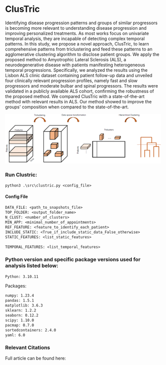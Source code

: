 # ClusTric

Identifying disease progression patterns and groups of similar progressors is becoming more relevant to understanding disease progression and improving personalized treatments. As most works focus on univariate temporal analysis, they are incapable of detecting complex temporal patterns. In this study, we propose a novel approach, ClusTric, to learn comprehensive patterns from triclustering and feed these patterns to an agglomerative clustering algorithm to disclose patient groups. We apply the proposed method to Amyotrophic Lateral Sclerosis (ALS), a neurodegenerative disease with patients manifesting heterogeneous temporal progressions. Specifically, we analyzed the results using the Lisbon ALS clinic dataset containing patient follow-up data and unveiled four clinically relevant progression profiles, namely fast and slow progressors and moderate bulbar and spinal progressors. The results were validated in a publicly available ALS cohort, confirming the robustness of the proposed method. We compared ClusTric with a state-of-the-art method with relevant results in ALS. Our method showed to improve the groups' composition when compared to the state-of-the-art.

<img src="clustric.png"/>

### Run Clustric:
```
python3 .\src\clustric.py <config_file>
```

#### Config File

```
DATA_FILE: <path_to_snapshots_file>
TOP_FOLDER: <output_folder_name>
N_CLUST: <number_of_clusters>  
MIN_APP: <minimal_number_of_appointments>             
REF_FEATURE: <feature_to_identify_each_patient>
INCLUDE_STATIC: <True_if_include_static_data_False_otherwise>
STATIC_FEATURES: <list_static_features>

TEMPORAL_FEATURES: <list_temporal_features>
```
### Python version and specific package versions used for analysis listed below:
```
Python: 3.10.11
```
Packages:
```
numpy: 1.23.4
pandas: 1.5.1
matplotlib: 3.6.3
sklearn: 1.2.2
seaborn: 0.12.2
scipy: 1.10.0
pacmap: 0.7.0
sortedcontainers: 2.4.0
yaml: 6.0
```
### Relevant Citations
Full article can be found here: <insert article link>

